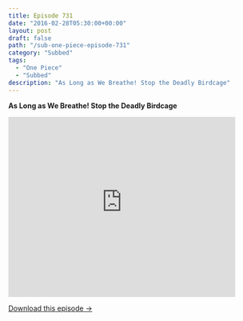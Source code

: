 ```yaml
---
title: Episode 731
date: "2016-02-28T05:30:00+00:00"
layout: post
draft: false
path: "/sub-one-piece-episode-731"
category: "Subbed"
tags:
  - "One Piece"
  - "Subbed"
description: "As Long as We Breathe! Stop the Deadly Birdcage"
---
```


**As Long as We Breathe! Stop the Deadly Birdcage**

<iframe width="640" height="360" src="https://www.rapidvideo.com/e/G6FRPGMWQH" frameborder="0" marginwidth=0 marginheight=0 scrolling=no allowfullscreen style="max-width:90%;"></iframe>

<a href="http://ouo.io/qs/eCodkFEQ?s=https://www.rapidvideo.com/d/G6FRPGMWQH" class="styled_a">Download this episode →</a>


